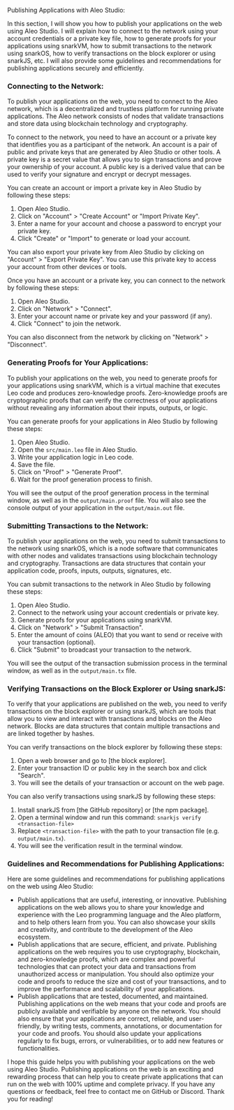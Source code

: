 Publishing Applications with Aleo Studio:

In this section, I will show you how to publish your applications on the web using Aleo Studio. I will explain how to connect to the network using your account credentials or a private key file, how to generate proofs for your applications using snarkVM, how to submit transactions to the network using snarkOS, how to verify transactions on the block explorer or using snarkJS, etc. I will also provide some guidelines and recommendations for publishing applications securely and efficiently.

### Connecting to the Network:

To publish your applications on the web, you need to connect to the Aleo network, which is a decentralized and trustless platform for running private applications. The Aleo network consists of nodes that validate transactions and store data using blockchain technology and cryptography.

To connect to the network, you need to have an account or a private key that identifies you as a participant of the network. An account is a pair of public and private keys that are generated by Aleo Studio or other tools. A private key is a secret value that allows you to sign transactions and prove your ownership of your account. A public key is a derived value that can be used to verify your signature and encrypt or decrypt messages.

You can create an account or import a private key in Aleo Studio by following these steps:

1. Open Aleo Studio.
2. Click on "Account" > "Create Account" or "Import Private Key".
3. Enter a name for your account and choose a password to encrypt your private key.
4. Click "Create" or "Import" to generate or load your account.

You can also export your private key from Aleo Studio by clicking on "Account" > "Export Private Key". You can use this private key to access your account from other devices or tools.

Once you have an account or a private key, you can connect to the network by following these steps:

1. Open Aleo Studio.
2. Click on "Network" > "Connect".
3. Enter your account name or private key and your password (if any).
4. Click "Connect" to join the network.

You can also disconnect from the network by clicking on "Network" > "Disconnect".

### Generating Proofs for Your Applications:

To publish your applications on the web, you need to generate proofs for your applications using snarkVM, which is a virtual machine that executes Leo code and produces zero-knowledge proofs. Zero-knowledge proofs are cryptographic proofs that can verify the correctness of your applications without revealing any information about their inputs, outputs, or logic.

You can generate proofs for your applications in Aleo Studio by following these steps:

1. Open Aleo Studio.
2. Open the `src/main.leo` file in Aleo Studio.
3. Write your application logic in Leo code.
4. Save the file.
5. Click on "Proof" > "Generate Proof".
6. Wait for the proof generation process to finish.

You will see the output of the proof generation process in the terminal window, as well as in the `output/main.proof` file. You will also see the console output of your application in the `output/main.out` file.

### Submitting Transactions to the Network:

To publish your applications on the web, you need to submit transactions to the network using snarkOS, which is a node software that communicates with other nodes and validates transactions using blockchain technology and cryptography. Transactions are data structures that contain your application code, proofs, inputs, outputs, signatures, etc.

You can submit transactions to the network in Aleo Studio by following these steps:

1. Open Aleo Studio.
2. Connect to the network using your account credentials or private key.
3. Generate proofs for your applications using snarkVM.
4. Click on "Network" > "Submit Transaction".
5. Enter the amount of coins (ALEO) that you want to send or receive with your transaction (optional).
6. Click "Submit" to broadcast your transaction to the network.

You will see the output of the transaction submission process in the terminal window, as well as in the `output/main.tx` file.

### Verifying Transactions on the Block Explorer or Using snarkJS:

To verify that your applications are published on the web, you need to verify transactions on the block explorer or using snarkJS, which are tools that allow you to view and interact with transactions and blocks on the Aleo network. Blocks are data structures that contain multiple transactions and are linked together by hashes.

You can verify transactions on the block explorer by following these steps:

1. Open a web browser and go to [the block explorer].
2. Enter your transaction ID or public key in the search box and click "Search".
3. You will see the details of your transaction or account on the web page.

You can also verify transactions using snarkJS by following these steps:

1. Install snarkJS from [the GitHub repository] or [the npm package].
2. Open a terminal window and run this command: `snarkjs verify <transaction-file>`
3. Replace `<transaction-file>` with the path to your transaction file (e.g. `output/main.tx`).
4. You will see the verification result in the terminal window.

### Guidelines and Recommendations for Publishing Applications:

Here are some guidelines and recommendations for publishing applications on the web using Aleo Studio:

- Publish applications that are useful, interesting, or innovative. Publishing applications on the web allows you to share your knowledge and experience with the Leo programming language and the Aleo platform, and to help others learn from you. You can also showcase your skills and creativity, and contribute to the development of the Aleo ecosystem.
- Publish applications that are secure, efficient, and private. Publishing applications on the web requires you to use cryptography, blockchain, and zero-knowledge proofs, which are complex and powerful technologies that can protect your data and transactions from unauthorized access or manipulation. You should also optimize your code and proofs to reduce the size and cost of your transactions, and to improve the performance and scalability of your applications.
- Publish applications that are tested, documented, and maintained. Publishing applications on the web means that your code and proofs are publicly available and verifiable by anyone on the network. You should also ensure that your applications are correct, reliable, and user-friendly, by writing tests, comments, annotations, or documentation for your code and proofs. You should also update your applications regularly to fix bugs, errors, or vulnerabilities, or to add new features or functionalities.

I hope this guide helps you with publishing your applications on the web using Aleo Studio. Publishing applications on the web is an exciting and rewarding process that can help you to create private applications that can run on the web with 100% uptime and complete privacy. If you have any questions or feedback, feel free to contact me on GitHub or Discord. Thank you for reading! 
